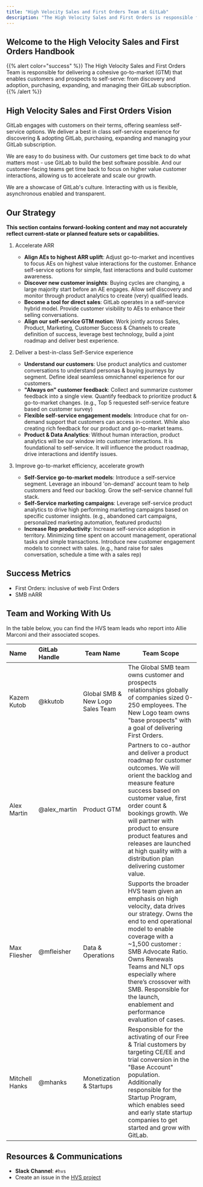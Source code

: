 ```yaml
---
title: "High Velocity Sales and First Orders Team at GitLab"
description: "The High Velocity Sales and First Orders is responsible for delivering a cohesive GTM that enables customers and prospects to self-serve: from discovery and adoption, purchasing, expanding, and managing their GitLab subscription"
---
```


<link rel="stylesheet" type="text/css" href="/stylesheets/biztech.css" />

## Welcome to the High Velocity Sales and First Orders Handbook

{{% alert color="success" %}}
The High Velocity Sales and First Orders Team is responsible for delivering a cohesive go-to-market (GTM) that enables customers and prospects to self-serve: from discovery and adoption, purchasing, expanding, and managing their GitLab subscription.
{{% /alert %}}

## High Velocity Sales and First Orders Vision

GitLab engages with customers on their terms, offering seamless self-service options.  We deliver a best in class self-service experience for discovering & adopting GitLab, purchasing, expanding and managing your GitLab subscription.

We are easy to do business with. Our customers get time back to do what matters most - use GitLab to build the best software possible. And our customer-facing teams get time back to focus on higher value customer interactions, allowing us to accelerate and scale our growth.

We are a showcase of GitLab's culture. Interacting with us is flexible, asynchronous enabled and transparent.

## Our Strategy

**This section contains forward-looking content and may not accurately reflect current-state or planned feature sets or capabilities.**

1. Accelerate ARR

   - **Align AEs to highest ARR uplift**: Adjust go-to-market and incentives to focus AEs on highest value interactions for the customer.  Enhance self-service options for simple, fast interactions and build customer awareness.
   - **Discover new customer insights**: Buying cycles are changing, a large majority start before an AE engages.  Allow self discovery and monitor through product analytics to create (very) qualified leads.
   - **Become a tool for direct sales**: GitLab operates in a self-service hybrid model.  Provide customer visibility to AEs to enhance their selling conversations.
   - **Align our self-service GTM motion**: Work jointly across Sales, Product, Marketing, Customer Success & Channels to create definition of success, leverage best technology, build a joint roadmap and deliver best experience.

2. Deliver a best-in-class Self-Service experience

   - **Understand our customers**: Use product analytics and customer conversations to understand personas & buying journeys by segment.  Define ideal seamless omnichannel experience for our customers.
   - **"Always on" customer feedback**:  Collect and summarize customer feedback into a single view.  Quantify feedback to prioritize product & go-to-market changes. (e.g., Top 5 requested self-service feature based on customer survey)
   - **Flexible self-service engagement models**: Introduce chat for on-demand support that customers can access in-context.  While also creating rich feedback for our product and go-to-market teams.
   - **Product & Data Analytics**: Without human interaction, product analytics will be our window into customer interactions.  It is foundational to self-service.  It will influence the product roadmap, drive interactions and identify issues.

3. Improve go-to-market efficiency, accelerate growth

   - **Self-Service go-to-market models**: Introduce a self-service segment.  Leverage an inbound 'on-demand' account team to help customers and feed our backlog.  Grow the self-service channel full stack.
   - **Self-Service marketing campaigns**: Leverage self-service product analytics to drive high performing marketing campaigns based on specific customer insights. (e.g., abandoned cart campaigns, personalized marketing automation, featured products)
   - **Increase Rep productivity**: Increase self-service adoption in territory.  Minimizing time spent on account management, operational tasks and simple transactions. Introduce new customer engagement models to connect with sales. (e.g., hand raise for sales conversation, schedule a time with a sales rep)

## Success Metrics

- First Orders: inclusive of web First Orders
- SMB nARR

## Team and Working With Us

In the table below, you can find the HVS team leads who report into Allie Marconi and their associated scopes.

|  **Name** | **GitLab Handle** | **Team Name** | **Team Scope** |
| :--------------- | :----------------- | ----------------- |----------------- |
| Kazem Kutob | @kkutob | Global SMB & New Logo Sales Team | The Global SMB team owns customer and prospects relationships globally of companies sized 0-250 employees. The New Logo team owns "base prospects" with a goal of delivering First Orders. |
| Alex Martin | @alex_martin | Product GTM | Partners to co-author and deliver a product roadmap for customer outcomes.  We will orient the backlog and measure feature success based on customer value, first order count & bookings growth.  We will partner with product to ensure product features and releases are launched at high quality with a distribution plan delivering customer value. |
| Max Fliesher | @mfleisher | Data & Operations | Supports the broader HVS team given an emphasis on high velocity, data drives our strategy. Owns the end to end operational model to enable coverage with a ~1,500 customer : SMB Advocate Ratio. Owns Renewals Teams and NLT ops especially where there’s crossover with SMB. Responsible for the launch, enablement and  performance evaluation of cases. |
| Mitchell Hanks | @mhanks | Monetization & Startups | Responsible for the activating of our Free & Trial customers by targeting CE/EE and trial conversion in the "Base Account" population. Additionally responsible for the Startup Program, which enables seed and early state startup companies to get started and grow with GitLab. |

## Resources & Communications

- **Slack Channel**: `#hvs`
- Create an issue in the [HVS project](https://gitlab.com/gitlab-com/sales-team/hvs)
